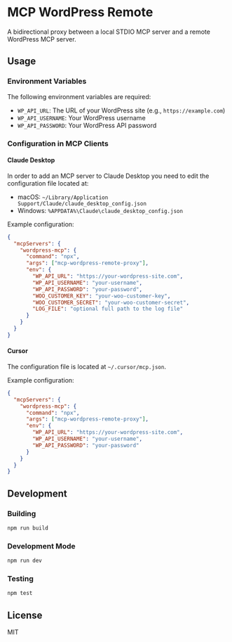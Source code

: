 # MCP WordPress Remote

A bidirectional proxy between a local STDIO MCP server and a remote WordPress MCP server.

## Usage

### Environment Variables

The following environment variables are required:

- `WP_API_URL`: The URL of your WordPress site (e.g., `https://example.com`)
- `WP_API_USERNAME`: Your WordPress username
- `WP_API_PASSWORD`: Your WordPress API password

### Configuration in MCP Clients

#### Claude Desktop

In order to add an MCP server to Claude Desktop you need to edit the configuration file located at:

- macOS: `~/Library/Application Support/Claude/claude_desktop_config.json`
- Windows: `%APPDATA%\Claude\claude_desktop_config.json`

Example configuration:

```json
{
  "mcpServers": {
    "wordpress-mcp": {
      "command": "npx",
      "args": ["mcp-wordpress-remote-proxy"],
      "env": {
        "WP_API_URL": "https://your-wordpress-site.com",
        "WP_API_USERNAME": "your-username",
        "WP_API_PASSWORD": "your-password",
        "WOO_CUSTOMER_KEY": "your-woo-customer-key",
        "WOO_CUSTOMER_SECRET": "your-woo-customer-secret",
        "LOG_FILE": "optional full path to the log file"
      }
    }
  }
}
```

#### Cursor

The configuration file is located at `~/.cursor/mcp.json`.

Example configuration:

```json
{
  "mcpServers": {
    "wordpress-mcp": {
      "command": "npx",
      "args": ["mcp-wordpress-remote-proxy"],
      "env": {
        "WP_API_URL": "https://your-wordpress-site.com",
        "WP_API_USERNAME": "your-username",
        "WP_API_PASSWORD": "your-password"
      }
    }
  }
}
```

## Development

### Building

```bash
npm run build
```

### Development Mode

```bash
npm run dev
```

### Testing

```bash
npm test
```

## License

MIT
